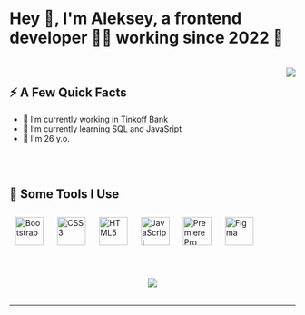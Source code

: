 <h1>Hey 👋, I'm Aleksey, a frontend developer 👨‍💻 working since 2022 🚀</h1>
<br/>  

<img align="right" src="https://media1.giphy.com/media/13HgwGsXF0aiGY/giphy.gif" />
<h2>⚡️ A Few Quick Facts</h2>
<ul>
<li> 🔭 I’m currently working in Tinkoff Bank  </li>
<li>🌱 I’m currently learning SQL and JavaSript  </li>
<li> 🎉 I'm 26 y.o. </li>

</ul>






<br/>  
<br/>  

<h2>🚀 Some Tools I Use</h2>
<p align="left">
<a href="https://getbootstrap.com/docs/3.4/javascript/" target="_blank"><img style="margin: 10px" src="https://profilinator.rishav.dev/skills-assets/bootstrap-plain.svg" alt="Bootstrap" height="50" /></a>  
<a href="https://www.w3schools.com/css/" target="_blank"><img style="margin: 10px" src="https://profilinator.rishav.dev/skills-assets/css3-original-wordmark.svg" alt="CSS3" height="50" /></a>  
<a href="https://en.wikipedia.org/wiki/HTML5" target="_blank"><img style="margin: 10px" src="https://profilinator.rishav.dev/skills-assets/html5-original-wordmark.svg" alt="HTML5" height="50" /></a>  
<a href="https://www.javascript.com/" target="_blank"><img style="margin: 10px" src="https://profilinator.rishav.dev/skills-assets/javascript-original.svg" alt="JavaScript" height="50" /></a>  
<a href="https://www.adobe.com/in/products/premiere.html" target="_blank"><img style="margin: 10px" src="https://profilinator.rishav.dev/skills-assets/adobepremierepro.png" alt="Premiere Pro" height="50" /></a>  
<a href="https://www.figma.com/" target="_blank"><img style="margin: 10px" src="https://profilinator.rishav.dev/skills-assets/figma-icon.svg" alt="Figma" height="50" /></a> 
</p>
<br/>  
<br/>  

<div align="center"><img src="https://github-readme-stats.vercel.app/api?username=Salex-V&show_icons=true&count_private=true&hide_border=true" align="center" /></div>  

<br/>  

----
